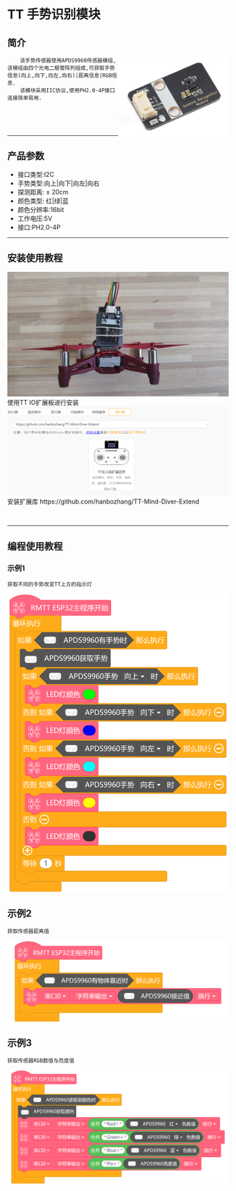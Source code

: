 # **TT 手势识别模块**
## **简介**
<img src="IMG/TT 手势传感器.PNG" title="TT 手势识别模块" width="50%" align="right">  

```
    该手势传感器使用APDS9960传感器模组,该模组由四个光电二极管阵列组成,可获取手势信息(向上,向下,向左,向右)|距离信息|RGB信息.
    该模块采用IIC协议,使用PH2.0-4P接口连接简单易用.





```
---
## **产品参数**
<ul>
<li>接口类型:I2C</li>
<li>手势类型:向上|向下|向左|向右</li>
<li>探测距离: ≤ 20cm</li>
<li>颜色类型: 红|绿|蓝</li>
<li>颜色分辨率:16bit</li>
<li>工作电压:5V</li>
<li>接口:PH2.0-4P</li>
</ul>

---
## **安装使用教程**  
<p>
<img src="IMG/TT 手势识别传感器 1.png" title="手势识别安装1"  >    
使用TT IO扩展板进行安装  
<img src="IMG/TT 手势传感器模块 2.png" title="手势识别安装1"  >    
安装扩展库 https://github.com/hanbozhang/TT-Mind-Diver-Extend
</p>
<br>

---
## **编程使用教程**
### **示例1**
```
获取不同的手势改变TT上方的指示灯
```
<img src="IMG/TT 手势传感器模块 3.png" title="手势识别示例 1"  >  

## **示例2**
```
获取传感器距离值
```
<img src="IMG/TT 手势传感器模块 4.png" title="手势识别示例 2"  >  

## **示例3**
```
获取传感器RGB数值与亮度值
```
<img src="IMG/TT 手势传感器模块 5.png" title="手势识别示例 2"  >  